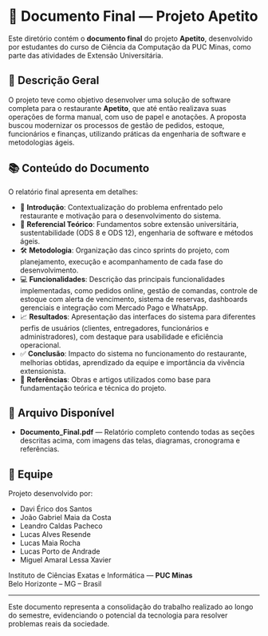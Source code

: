 # 📄 Documento Final — Projeto Apetito

Este diretório contém o **documento final** do projeto **Apetito**, desenvolvido por estudantes do curso de Ciência da Computação da PUC Minas, como parte das atividades de Extensão Universitária.

## 🧾 Descrição Geral

O projeto teve como objetivo desenvolver uma solução de software completa para o restaurante **Apetito**, que até então realizava suas operações de forma manual, com uso de papel e anotações. A proposta buscou modernizar os processos de gestão de pedidos, estoque, funcionários e finanças, utilizando práticas da engenharia de software e metodologias ágeis.

## 📚 Conteúdo do Documento

O relatório final apresenta em detalhes:

- 📌 **Introdução**: Contextualização do problema enfrentado pelo restaurante e motivação para o desenvolvimento do sistema.
- 📖 **Referencial Teórico**: Fundamentos sobre extensão universitária, sustentabilidade (ODS 8 e ODS 12), engenharia de software e métodos ágeis.
- 🛠️ **Metodologia**: Organização das cinco sprints do projeto, com planejamento, execução e acompanhamento de cada fase do desenvolvimento.
- 💻 **Funcionalidades**: Descrição das principais funcionalidades implementadas, como pedidos online, gestão de comandas, controle de estoque com alerta de vencimento, sistema de reservas, dashboards gerenciais e integração com Mercado Pago e WhatsApp.
- 📈 **Resultados**: Apresentação das interfaces do sistema para diferentes perfis de usuários (clientes, entregadores, funcionários e administradores), com destaque para usabilidade e eficiência operacional.
- ✅ **Conclusão**: Impacto do sistema no funcionamento do restaurante, melhorias obtidas, aprendizado da equipe e importância da vivência extensionista.
- 📎 **Referências**: Obras e artigos utilizados como base para fundamentação teórica e técnica do projeto.

## 📂 Arquivo Disponível

- **Documento_Final.pdf** — Relatório completo contendo todas as seções descritas acima, com imagens das telas, diagramas, cronograma e referências.

## 👥 Equipe

Projeto desenvolvido por:
- Davi Érico dos Santos  
- João Gabriel Maia da Costa  
- Leandro Caldas Pacheco  
- Lucas Alves Resende  
- Lucas Maia Rocha  
- Lucas Porto de Andrade  
- Miguel Amaral Lessa Xavier  

Instituto de Ciências Exatas e Informática — **PUC Minas**  
Belo Horizonte – MG – Brasil

---

Este documento representa a consolidação do trabalho realizado ao longo do semestre, evidenciando o potencial da tecnologia para resolver problemas reais da sociedade.
